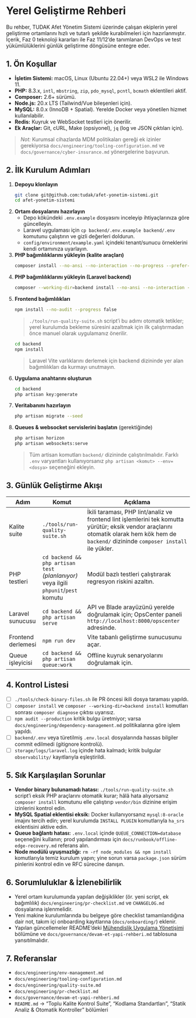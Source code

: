 # Yerel Geliştirme Rehberi

Bu rehber, TUDAK Afet Yönetim Sistemi üzerinde çalışan ekiplerin yerel geliştirme ortamlarını hızlı ve tutarlı şekilde kurabilmeleri için hazırlanmıştır. İçerik, Faz 0 teknoloji kararları ile Faz 11/12’de tanımlanan DevOps ve test yükümlülüklerini günlük geliştirme döngüsüne entegre eder.

## 1. Ön Koşullar
- **İşletim Sistemi:** macOS, Linux (Ubuntu 22.04+) veya WSL2 ile Windows 11.
- **PHP:** 8.3.x, `intl`, `mbstring`, `zip`, `pdo_mysql`, `pcntl`, `bcmath` eklentileri aktif.
- **Composer:** 2.6+ sürümü.
- **Node.js:** 20.x LTS (Tailwind/Vue bileşenleri için).
- **MySQL:** 8.0.x (InnoDB + Spatial). Yerelde Docker veya yönetilen hizmet kullanılabilir.
- **Redis:** Kuyruk ve WebSocket testleri için önerilir.
- **Ek Araçlar:** Git, cURL, Make (opsiyonel), `jq` (log ve JSON çıktıları için).

> _Not:_ Kurumsal cihazlarda MDM politikaları gereği ek izinler gerekiyorsa `docs/engineering/tooling-configuration.md` ve `docs/governance/cyber-insurance.md` yönergelerine başvurun.

## 2. İlk Kurulum Adımları
1. **Depoyu klonlayın**
   ```bash
   git clone git@github.com:tudak/afet-yonetim-sistemi.git
   cd afet-yonetim-sistemi
   ```
2. **Ortam dosyalarını hazırlayın**
   - Depo kökündeki `.env.example` dosyasını inceleyip ihtiyaçlarınıza göre güncelleyin.
   - Laravel uygulaması için `cp backend/.env.example backend/.env` komutunu çalıştırın ve gizli değerleri doldurun.
   - `config/environment/example.yaml` içindeki tenant/sunucu örneklerini kendi ortamınıza uyarlayın.
3. **PHP bağımlılıklarını yükleyin (kalite araçları)**
   ```bash
   composer install --no-ansi --no-interaction --no-progress --prefer-dist
   ```
4. **PHP bağımlılıklarını yükleyin (Laravel backend)**
   ```bash
   composer --working-dir=backend install --no-ansi --no-interaction --no-progress --prefer-dist
   ```
5. **Frontend bağımlılıkları**
   ```bash
   npm install --no-audit --progress false
   ```
   > `./tools/run-quality-suite.sh` script’i bu adımı otomatik tetikler; yerel kurulumda bekleme süresini azaltmak için ilk çalıştırmadan önce manuel olarak uygulamanız önerilir.
   ```bash
   cd backend
   npm install
   ```
   > Laravel Vite varlıklarını derlemek için backend dizininde yer alan bağımlılıkları da kurmayı unutmayın.
6. **Uygulama anahtarını oluşturun**
   ```bash
   cd backend
   php artisan key:generate
   ```
7. **Veritabanını hazırlayın**
   ```bash
   php artisan migrate --seed
   ```
8. **Queues & websocket servislerini başlatın** (gerektiğinde)
   ```bash
   php artisan horizon
   php artisan websockets:serve
   ```
   > Tüm artisan komutları `backend/` dizininde çalıştırılmalıdır. Farklı `.env` varyantları kullanıyorsanız `php artisan <komut> --env=<dosya>` seçeneğini ekleyin.

## 3. Günlük Geliştirme Akışı
| Adım | Komut | Açıklama |
| --- | --- | --- |
| Kalite suite | `./tools/run-quality-suite.sh` | İkili taraması, PHP lint/analiz ve frontend lint işlemlerini tek komutta yürütür; eksik vendor araçlarını otomatik olarak hem kök hem de `backend/` dizininde `composer install` ile yükler. |
| PHP testleri | `cd backend && php artisan test` *(planlanıyor)* veya ilgili `phpunit`/`pest` komutu | Modül bazlı testleri çalıştırarak regresyon riskini azaltın. |
| Laravel sunucusu | `cd backend && php artisan serve` | API ve Blade arayüzünü yerelde doğrulamak için; OpsCenter paneli `http://localhost:8000/opscenter` adresinde. |
| Frontend derlemesi | `npm run dev` | Vite tabanlı geliştirme sunucusunu açar. |
| Queue işleyicisi | `cd backend && php artisan queue:work` | Offline kuyruk senaryolarını doğrulamak için. |

## 4. Kontrol Listesi
- [ ] `./tools/check-binary-files.sh` ile PR öncesi ikili dosya taraması yapıldı.
- [ ] `composer install` ve `composer --working-dir=backend install` komutları sonrası `composer diagnose` çıktısı uyarısız.
- [ ] `npm audit --production` kritik bulgu üretmiyor; varsa `docs/engineering/dependency-management.md` politikalarına göre işlem yapıldı.
- [ ] `backend/.env` veya türetilmiş `.env.local` dosyalarında hassas bilgiler commit edilmedi (gitignore kontrolü).
- [ ] `storage/logs/laravel.log` içinde hata kalmadı; kritik bulgular `observability/` kayıtlarıyla eşleştirildi.

## 5. Sık Karşılaşılan Sorunlar
- **Vendor binary bulunamadı hatası:** `./tools/run-quality-suite.sh` script’i eksik PHP araçlarını otomatik kurar; hâlâ hata alıyorsanız `composer install` komutunu elle çalıştırıp `vendor/bin` dizinine erişim izinlerini kontrol edin.
- **MySQL Spatial eklentisi eksik:** Docker kullanıyorsanız `mysql:8-oracle` imajını tercih edin; yerel kurulumda `INSTALL PLUGIN` komutlarıyla `ha_srs` eklentisini aktive edin.
- **Queue bağlantı hatası:** `.env.local` içinde `QUEUE_CONNECTION=database` seçeneğini kullanın; prod yapılandırması için `docs/runbook/offline-edge-recovery.md` referans alın.
- **Node modülü uyuşmazlığı:** `rm -rf node_modules && npm install` komutlarıyla temiz kurulum yapın; yine sorun varsa `package.json` sürüm pinlerini kontrol edin ve RFC sürecine danışın.

## 6. Sorumluluklar & İzlenebilirlik
- Yerel ortam kurulumunda yapılan değişiklikler (ör. yeni script, ek bağımlılık) `docs/engineering/pr-checklist.md` ve `CHANGELOG.md` dosyalarına işlenmelidir.
- Yeni makine kurulumlarında bu belgeye göre checklist tamamlandığına dair not, takım içi onboarding kayıtlarına (`docs/onboarding/`) eklenir.
- Yapılan güncellemeler README’deki [Mühendislik Uygulama Yönetişimi](../../README.md#mühendislik-uygulama-yönetişimi) bölümüne ve `docs/governance/devam-et-yapi-rehberi.md` tablosuna yansıtılmalıdır.

## 7. Referanslar
- `docs/engineering/env-management.md`
- `docs/engineering/tooling-configuration.md`
- `docs/engineering/quality-suite.md`
- `docs/engineering/pr-checklist.md`
- `docs/governance/devam-et-yapi-rehberi.md`
- `README.md` → “Toplu Kalite Kontrol Suite”, “Kodlama Standartları”, “Statik Analiz & Otomatik Kontroller” bölümleri

